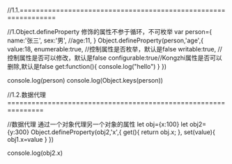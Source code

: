 //1.1.===============================================================

//1.Object.defineProperty 修饰的属性不参于循环，不可枚举
var person={
  name:'张三',
  sex:'男',
  //age:11,
}
Object.defineProperty(person,'age',{
  value:18,
  enumerable:true, //控制属性是否枚举，默认是false
  writable:true, //控制属性是否可以修改，默认是false
  configurable:true//Kongzhi属性是否可以删除,默认是false
  get:function(){
    console.log("hello")
  }
})

console.log(person)
console.log(Object.keys(person))

//1.2.数据代理===============================================================

//数据代理 通过一个对象代理另一个对象的属性
let obj={x:100}
let obj2={y:300}
Object.defineProperty(obj2,'x',{
  get(){
    return obj.x;
  },
  set(value){
    obj1.x=value
  }
})

console.log(obj2.x)

